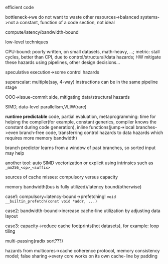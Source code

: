 efficient code

bottleneck->we do not want to waste other resources->balanced systems->not a constant, function of a code section, not ideal

compute/latency/bandwidth-bound

low-level techniques

CPU-bound: poorly written, on small datasets, math-heavy, ...; metric: stall cycles, better than CPI, due to control/structural/data hazards; HW mitigate these hazards using pipelines, other design decisions...

speculative execution->some control hazards

superscalar: multiple(say, 4-way) instructions can be in the same pipeline stage

OOO->issue-commit side, mitigating data/structural hazards

SIMD, data-level parallelism,VLIW(rare)

**runtime predictable** code, partial evaluation, metaprogramming: time for helping the compiler(for example, constant generics, compiler knows the constant during code generation), inline functions(jump->local branches->even branch-free code, transferring control hazards to data hazards which requires more memory bandwidth)

branch predictor learns from a window of past branches, so sorted input may help

another tool: auto SIMD vectorization or explicit using intrinsics such as `_mm256_<op>_<suffix>`

sources of cache misses: compulsory versus capacity

memory bandwidth(bus is fully utilized)/latency bound(otherwise)

case1: compulsory+latency-bound->prefetching! `void __builtin_prefetch(const void *addr, ...)`

case2: bandwidth-bound->increase cache-line utilization by adjusting data layout

case3: capacity->reduce cache footprints(hot datasets), for example: loop tiling

multi-passing(radix sort???)

hazards from multicores->cache coherence protocol, memory consistency model; false sharing->every core works on its own cache-line by padding

